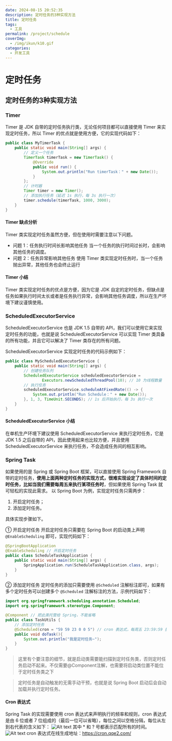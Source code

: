 ```yaml
---
date: 2024-08-15 20:52:35
description: 定时任务的3种实现方法
title: 定时任务
tags:
  - 工具
permalink: /project/schedule
coverImg:
  - /img/ikun/k10.gif
categories:
  - 开发工具
---
```


# 定时任务
## 定时任务的3种实现方法
### Timer
Timer 是 JDK 自带的定时任务执行类，无论任何项目都可以直接使用 Timer 来实现定时任务，所以 Timer 的优点就是使用方便，它的实现代码如下：
```java
public class MyTimerTask {
    public static void main(String[] args) {
        // 定义一个任务
        TimerTask timerTask = new TimerTask() {
            @Override
            public void run() {
                System.out.println("Run timerTask：" + new Date());
            }
        };
        // 计时器
        Timer timer = new Timer();
        // 添加执行任务（延迟 1s 执行，每 3s 执行一次）
        timer.schedule(timerTask, 1000, 3000);
    }
}
```

#### Timer 缺点分析
Timer 类实现定时任务虽然方便，但在使用时需要注意以下问题。

- 问题 1：任务执行时间长影响其他任务
    当一个任务的执行时间过长时，会影响其他任务的调度。
- 问题 2：任务异常影响其他任务
    使用 Timer 类实现定时任务时，当一个任务抛出异常，其他任务也会终止运行
#### Timer 小结
Timer 类实现定时任务的优点是方便，因为它是 JDK 自定的定时任务，但缺点是任务如果执行时间太长或者是任务执行异常，会影响其他任务调度，所以在生产环境下建议谨慎使用。

### ScheduledExecutorService
ScheduledExecutorService 也是 JDK 1.5 自带的 API，我们可以使用它来实现定时任务的功能，也就是说 ScheduledExecutorService 可以实现 Timer 类具备的所有功能，并且它可以解决了 Timer 类存在的所有问题。

ScheduledExecutorService 实现定时任务的代码示例如下：
```java
public class MyScheduledExecutorService {
    public static void main(String[] args) {
        // 创建任务队列
        ScheduledExecutorService scheduledExecutorService =
                Executors.newScheduledThreadPool(10); // 10 为线程数量
        // 执行任务
        scheduledExecutorService.scheduleAtFixedRate(() -> {
            System.out.println("Run Schedule：" + new Date());
        }, 1, 3, TimeUnit.SECONDS); // 1s 后开始执行，每 3s 执行一次
    }
}
```
#### ScheduledExecutorService 小结
在单机生产环境下建议使用 ScheduledExecutorService 来执行定时任务，它是 JDK 1.5 之后自带的 API，因此使用起来也比较方便，并且使用 ScheduledExecutorService 来执行任务，不会造成任务间的相互影响。

### Spring Task
如果使用的是 Spring 或 Spring Boot 框架，可以直接使用 Spring Framework 自带的定时任务，**使用上面两种定时任务的实现方式，很难实现设定了具体时间的定时任务，比如当我们需要每周五来执行某项任务时**，但如果使用 Spring Task 就可轻松的实现此需求。
以 Spring Boot 为例，实现定时任务只需两步：
1. 开启定时任务；
2. 添加定时任务。
   
具体实现步骤如下。

① 开启定时任务
开启定时任务只需要在 Spring Boot 的启动类上声明 `@EnableScheduling` 即可，实现代码如下：
```java
@SpringBootApplication
@EnableScheduling // 开启定时任务
public class ScheduleTaskApplication {
    public static void main(String[] args) {
        SpringApplication.run(ScheduleTaskApplication.class, args);
    }
}
```
② 添加定时任务
定时任务的添加只需要使用 `@Scheduled` 注解标注即可，如果有多个定时任务可以创建多个 `@Scheduled` 注解标注的方法，示例代码如下：
```java
import org.springframework.scheduling.annotation.Scheduled;
import org.springframework.stereotype.Component;

@Component // 把此类托管给 Spring，不能省略
public class TaskUtils {
    // 添加定时任务
    @Scheduled(cron = "59 59 23 0 0 5") // cron 表达式，每周五 23:59:59 执行
    public void doTask(){
        System.out.println("我是定时任务~");
    }
}
```
> 这里有个要注意的细节，就是启动类需要能扫描到定时任务类，否则定时任务启动不起来。不仅需要@Component注解，也需要将启动类位置不能位于定时任务类之下

>定时任务是自动触发的无需手动干预，也就是说 Spring Boot 启动后会自动加载并执行定时任务。
#### Cron 表达式
Spring Task 的实现需要使用 cron 表达式来声明执行的频率和规则，cron 表达式是由 6 位或者 7 位组成的（最后一位可以省略），每位之间以空格分隔，每位从左到右代表的含义如下：
![Alt text](/schedule/image.png)
其中 * 和 ? 号都表示匹配所有的时间。
![Alt text](/schedule/image-1.png)
cron 表达式在线生成地址：https://cron.qqe2.com/

